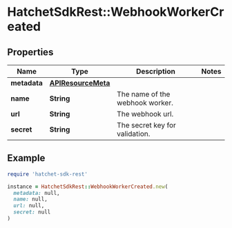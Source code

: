 # HatchetSdkRest::WebhookWorkerCreated

## Properties

| Name | Type | Description | Notes |
| ---- | ---- | ----------- | ----- |
| **metadata** | [**APIResourceMeta**](APIResourceMeta.md) |  |  |
| **name** | **String** | The name of the webhook worker. |  |
| **url** | **String** | The webhook url. |  |
| **secret** | **String** | The secret key for validation. |  |

## Example

```ruby
require 'hatchet-sdk-rest'

instance = HatchetSdkRest::WebhookWorkerCreated.new(
  metadata: null,
  name: null,
  url: null,
  secret: null
)
```

